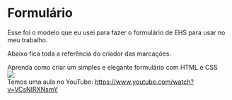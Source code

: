 # Formulário
Esse foi o modelo que eu usei para fazer o formulário de EHS para usar no meu trabalho.

Abaixo fica toda a referência do criador das marcações.

Aprenda como criar um simples e elegante formulário com HTML e CSS
<br>
<img src="https://1.bp.blogspot.com/-iem9LTDllYY/YKlwoY0uYYI/AAAAAAAAApo/9UUjW80biw4Ca-c0WWDkVFqC14OGh-pOQCLcBGAsYHQ/s320/formulario-html-css.png">
<br>
Temos uma aula no YouTube: https://www.youtube.com/watch?v=VCsNIRXNsmY
